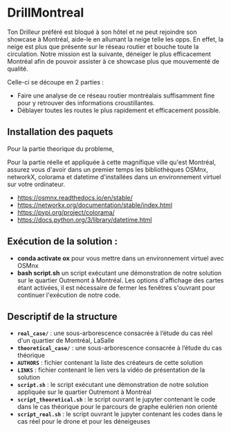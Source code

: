 # DrillMontreal
Ton Drilleur préféré est bloqué à son hôtel et ne peut rejoindre son showcase à Montréal, aide-le en allumant la neige telle les opps.
En effet, la neige est plus que présente sur le réseau routier et bouche toute la circulation. 
Notre mission est la suivante, déneiger le plus efficacement Montréal afin de pouvoir assister à ce showcase plus que mouvementé de qualité.

Celle-ci se découpe en 2 parties :
* Faire une analyse de ce réseau routier montréalais suffisamment fine pour y retrouver des informations croustillantes.
* Déblayer toutes les routes le plus rapidement et efficacement possible.

## Installation des paquets

Pour la partie theorique du probleme, 

Pour la partie réelle et appliquée à cette magnifique ville qu'est Montréal, assurez vous d'avoir dans un premier temps les bibliothèques OSMnx, networkX, colorama et datetime d'installées dans un environnement virtuel sur votre ordinateur. 
* https://osmnx.readthedocs.io/en/stable/
* https://networkx.org/documentation/stable/index.html
* https://pypi.org/project/colorama/
* https://docs.python.org/3/library/datetime.html

## Exécution de la solution :
 
*  **conda activate ox** pour vous mettre dans un environnement virtuel avec OSMnx
*  **bash script.sh** un script exécutant une démonstration de notre solution sur le quartier Outremont à Montréal. Les options d'affichage des cartes étant activées, il est nécessaire de fermer les fenêtres s'ouvrant pour continuer l'exécution de notre code.

## Descriptif de la structure

* **`real_case/`** : une sous-arborescence consacrée à l’étude du cas réel d'un quartier de Montréal, LaSalle
* **`theoretical_case/`** : une sous-arborescence consacrée à l’étude du cas théorique 
* **`AUTHORS`** : fichier contenant la liste des créateurs de cette solution
* **`LINKS`** : fichier contenant le lien vers la vidéo de présentation de la solution
* **`script.sh`** : le script exécutant une démonstration de notre solution appliquée sur le quartier Outremont à Montréal
* **`script_theoretical.sh`** : le script ouvrant le jupyter contenant le code dans le cas théorique pour le parcours de graphe eulérien non orienté
* **`script_real.sh`** : le script ouvrant le jupyter contenant les codes dans le cas réel pour le drone et pour les déneigeuses
